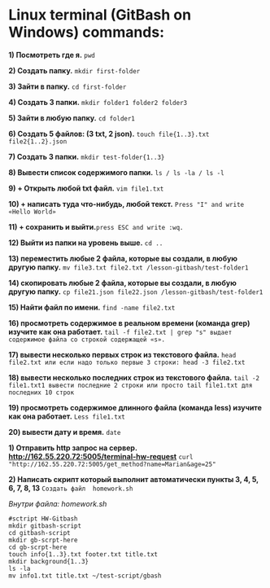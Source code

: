 
# Linux terminal (GitBash on Windows) commands:
**1) Посмотреть где я.**
```pwd```

**2) Создать папку.**
```mkdir first-folder```

**3) Зайти в папку.**
```cd first-folder```

**4) Создать 3 папки.**
```mkdir folder1 folder2 folder3```

**5) Зайти в любую папку.**
```cd folder1```

**6) Создать 5 файлов: (3 txt, 2 json).**
```touch file{1..3}.txt file2{1..2}.json```

**7) Создать 3 папки.** ```mkdir test-folder{1..3}```

**8) Вывести список содержимого папки.** ```ls / ls -la / ls -l``` 

**9) + Открыть любой txt файл.** ```vim file1.txt```

**10) + написать туда что-нибудь, любой текст.** ```Press "I" and write  «Hello World»``` 

**11) + сохранить и выйти.**```press ESC and write :wq.```

**12) Выйти из папки на уровень выше.** ```cd ..```

**13) переместить любые 2 файла, которые вы создали, в любую другую папку.** ```mv file3.txt file2.txt /lesson-gitbash/test-folder1```

**14) скопировать любые 2 файла, которые вы создали, в любую другую папку.** 
```cp file21.json file22.json /lesson-gitbash/test-folder1```

**15) Найти файл по имени.** ```find -name file2.txt```

**16) просмотреть содержимое в реальном времени (команда grep) изучите как она работает.** 
```tail -f file2.txt | grep "s" выдает содержимое файла со строкой содержащей «s».```

**17) вывести несколько первых строк из текстового файла.** ```head file2.txt или если надо только первые 3 строки: head -3 file2.txt```

**18) вывести несколько последних строк из текстового файла.** 
```tail -2 file1.txt1 вывести последние 2 строки или просто tail file1.txt для последних 10 строк```

**19) просмотреть содержимое длинного файла (команда less) изучите как она работает.** ```Less file1.txt```

**20) вывести дату и время.** ```date```


**1) Отправить http запрос на сервер.	http://162.55.220.72:5005/terminal-hw-request**	 ```curl "http://162.55.220.72:5005/get_method?name=Marian&age=25"```

**2) Написать скрипт который выполнит автоматически пункты 3, 4, 5, 6, 7, 8, 13**  		 ```Создать файл  homework.sh```

 *Внутри файла:	homework.sh*
 
``` #!/bin/bash
#sctript HW-Gitbash
mkdir gitbash-script
cd gitbash-script
mkdir gb-scrpt-here
cd gb-scrpt-here
touch info{1..3}.txt footer.txt title.txt
mkdir background{1..3}
ls -la
mv info1.txt title.txt ~/test-script/gbash 
